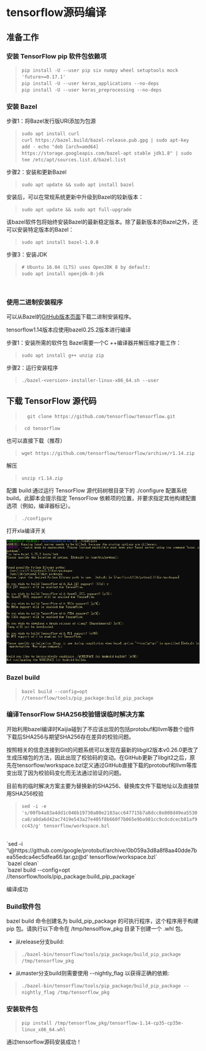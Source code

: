 # tensorflow源码编译

## 准备工作

### 安装 TensorFlow pip 软件包依赖项

>`pip install -U --user pip six numpy wheel setuptools mock 'future>=0.17.1'`</br>
    `pip install -U --user keras_applications --no-deps`</br>
    `pip install -U --user keras_preprocessing --no-deps`

### 安装 Bazel

步骤1：将Bazel发行版URI添加为包源

>`sudo apt install curl`</br>
`curl https://bazel.build/bazel-release.pub.gpg | sudo apt-key add -
echo "deb [arch=amd64] https://storage.googleapis.com/bazel-apt stable jdk1.8" | sudo tee /etc/apt/sources.list.d/bazel.list`

步骤2：安装和更新Bazel

>`sudo apt update && sudo apt install bazel`

安装后，可以在常规系统更新中升级到Bazel的较新版本：

>`sudo apt update && sudo apt full-upgrade`

该bazel软件包将始终安装Bazel的最新稳定版本。除了最新版本的Bazel之外，还可以安装特定版本的Bazel：

>`sudo apt install bazel-1.0.0`

步骤3：安装JDK

>`# Ubuntu 16.04 (LTS) uses OpenJDK 8 by default:`</br>
`sudo apt install openjdk-8-jdk`
</br>

### 使用二进制安装程序

可以从Bazel的[GitHub版本页面](https://github.com/bazelbuild/bazel/releases)下载二进制安装程序。

tensorflow1.14版本应使用bazel0.25.2版本进行编译

步骤1：安装所需的软件包
Bazel需要一个C ++编译器并解压缩才能工作：

>`sudo apt install g++ unzip zip`

步骤2：运行安装程序

>`./bazel-<version>-installer-linux-x86_64.sh --user`


## 下载 TensorFlow 源代码

>`  git clone https://github.com/tensorflow/tensorflow.git`

>` cd tensorflow`


也可以直接下载（推荐）

>`wget https://github.com/tensorflow/tensorflow/archive/r1.14.zip`

解压

>`unzip r1.14.zip`

配置 build:通过运行 TensorFlow 源代码树根目录下的 ./configure 配置系统 build。此脚本会提示指定 TensorFlow 依赖项的位置，并要求指定其他构建配置选项（例如，编译器标记）。

> `./configure`

打开xla编译开关

![xla](https://github.com/erguixieshen/XLA/raw/master/week2/picture/1.png)

### Bazel build

>`bazel build --config=opt //tensorflow/tools/pip_package:build_pip_package`

### 编译TensorFlow  SHA256校验错误临时解决方案

开始利用bazel编译时Kaijia碰到了不应该出现的包括protobuf和llvm等数个组件下载后SHA256与期望SHA256存在差异的校验问题。

按照相关的信息连接到Git的问题系统可以发现在最新的libgit2版本v0.26.0更改了生成压缩包的方法，因此出现了校验码的变动。在GitHub更新了libgit2之后，原先在tensorflow/workspace.bzl定义通过GitHub直接下载的protobuf和llvm等库变出现了因为校验码变化而无法通过验证的问题。

目前有的临时解决方案主要为替换新的SHA256、替换库文件下载地址以及直接禁用SHA256校验

>`sed -i -e 's/00fb4a83a4dd1c046b19730a80e2183acc647715b7a8dcc8e808d49ea5530ca8/a8da6d42ac7419e543a27e405f8b660f7b065e9ba981cc9cdcdcecb81af9cc43/g' tensorflow/workspace.bzl`
</br>
`sed -i '\@https://github.com/google/protobuf/archive/0b059a3d8a8f8aa40dde7bea55edca4ec5dfea66.tar.gz@d' tensorflow/workspace.bzl`
</br>
`bazel clean`
</br>
`bazel build --config=opt //tensorflow/tools/pip_package:build_pip_package`

编译成功

### Build软件包

bazel build 命令创建名为 build_pip_package 的可执行程序，这个程序用于构建 pip 包。请执行以下命令在 /tmp/tensolflow_pkg 目录下创建一个 .whl 包。

- 从release分支build:
>`./bazel-bin/tensorflow/tools/pip_package/build_pip_package /tmp/tensorflow_pkg`

- 从master分支build则需要使用 --nightly_flag 以获得正确的依赖:

>`./bazel-bin/tensorflow/tools/pip_package/build_pip_package --nightly_flag /tmp/tensorflow_pkg`

### 安装软件包

>`pip install /tmp/tensorflow_pkg/tensorflow-1.14-cp35-cp35m-linux_x86_64.whl`

通过tensorflow源码安装成功！




